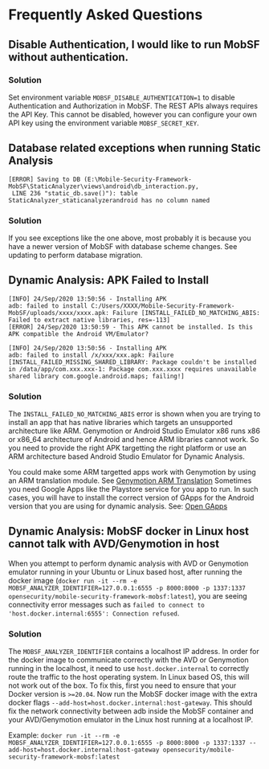 # Frequently Asked Questions

## Disable Authentication, I would like to run MobSF without authentication.

### Solution

Set environment variable `MOBSF_DISABLE_AUTHENTICATION=1` to disable Authentication and Authorization in MobSF. The REST APIs always requires the API Key. This cannot be disabled, however you can configure your own API key using the environment variable `MOBSF_SECRET_KEY`.

## Database related exceptions when running Static Analysis

```
[ERROR] Saving to DB (E:\Mobile-Security-Framework-MobSF\StaticAnalyzer\views\android\db_interaction.py,
 LINE 236 "static_db.save()"): table StaticAnalyzer_staticanalyzerandroid has no column named 
```

### Solution

If you see exceptions like the one above, most probably it is because you have a newer version of MobSF with database scheme changes. See updating to perform database migration.


## Dynamic Analysis: APK Failed to Install


```
[INFO] 24/Sep/2020 13:50:56 - Installing APK
adb: failed to install C:/Users/XXXX/Mobile-Security-Framework-MobSF/uploads/xxxx/xxxx.apk: Failure [INSTALL_FAILED_NO_MATCHING_ABIS: Failed to extract native libraries, res=-113]
[ERROR] 24/Sep/2020 13:50:59 - This APK cannot be installed. Is this APK compatible the Android VM/Emulator?
```

```
[INFO] 24/Sep/2020 13:50:56 - Installing APK
adb: failed to install /x/xxx/xxx.apk: Failure [INSTALL_FAILED_MISSING_SHARED_LIBRARY: Package couldn't be installed in /data/app/com.xxx.xxx-1: Package com.xxx.xxxx requires unavailable shared library com.google.android.maps; failing!]
```

### Solution
The `INSTALL_FAILED_NO_MATCHING_ABIS` error is shown when you are trying to install an app that has native libraries which targets an unsupported architecture like ARM.
Genymotion or Android Studio Emulator x86 runs x86 or x86_64 architecture of Android and hence ARM libraries cannot work. So you need to provide the right APK targetting the right platform or use an ARM architecture based Android Studio Emulator for Dynamic Analysis.


You could make some ARM targetted apps work with Genymotion by using an ARM translation module. See [Genymotion ARM Translation](https://github.com/m9rco/Genymotion_ARM_Translation)
Sometimes you need Google Apps like the Playstore service for you app to run. In such cases, you will have to install the correct version of GApps for the Android version that you are using for dynamic analysis. See: [Open GApps](https://opengapps.org/)


## Dynamic Analysis: MobSF docker in Linux host cannot talk with AVD/Genymotion in host

When you attempt to perform dynamic analysis with AVD or Genymotion emulator running in your Ubuntu or Linux based host, after running the docker image (`docker run -it --rm -e MOBSF_ANALYZER_IDENTIFIER=127.0.0.1:6555 -p 8000:8000 -p 1337:1337 opensecurity/mobile-security-framework-mobsf:latest`), you are seeing connectivity error messages such as `failed to connect to 'host.docker.internal:6555': Connection refused`.

### Solution
The `MOBSF_ANALYZER_IDENTIFIER` contains a localhost IP address. In order for the docker image to communicate correctly with the AVD or Genymotion running in the localhost, it need to use `host.docker.internal` to correctly route the traffic to the host operating system. In Linux based OS, this will not work out of the box. To fix this, first you need to ensure that your Docker version is `>=20.04`. Now run the MobSF docker image with the extra docker flags `--add-host=host.docker.internal:host-gateway`.
This should fix the network connectivity between adb inside the MobSF container and your AVD/Genymotion emulator in the Linux host running at a localhost IP.

Example: `docker run -it --rm -e MOBSF_ANALYZER_IDENTIFIER=127.0.0.1:6555 -p 8000:8000 -p 1337:1337 --add-host=host.docker.internal:host-gateway opensecurity/mobile-security-framework-mobsf:latest`
